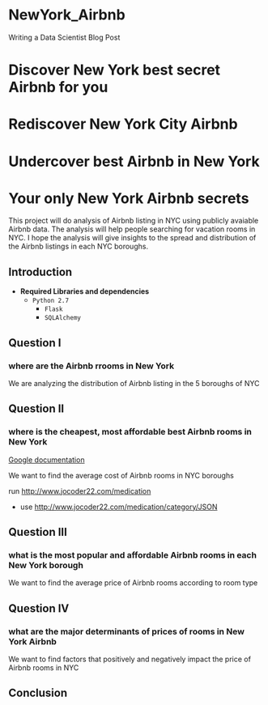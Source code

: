 # NewYork_Airbnb
Writing a Data Scientist Blog Post

# Discover New York best secret Airbnb for you
# Rediscover New York City Airbnb 
# Undercover best Airbnb in New York
# Your only New York Airbnb secrets
This project will do analysis of Airbnb listing in NYC using publicly avaiable Airbnb data. The analysis will help people searching for vacation rooms in NYC. I hope the analysis will give insights to the spread and distribution of the Airbnb listings in each NYC boroughs.
## Introduction
* **Required Libraries and dependencies** 
  - `Python 2.7` 
    - `Flask`
    - `SQLAlchemy`
## Question I
### where are the Airbnb rrooms in New York
We are analyzing the distribution of Airbnb listing in the 5 boroughs of NYC
## Question II
### where is the cheapest, most affordable best Airbnb rooms in New York
 [Google documentation](https://developers.google.com/identity/protocols/OAuth2)
 
 We want to find the average cost of Airbnb rooms in NYC boroughs

 run http://www.jocoder22.com/medication 
 - use http://www.jocoder22.com/medication/category/JSON 
## Question III
### what is the most popular and affordable Airbnb rooms in each New York borough
We want to find the average price of Airbnb rooms according to room type
## Question IV
### what are the major determinants of prices of rooms in New York Airbnb 
We want to find factors that positively and negatively impact the price of Airbnb rooms in NYC
## Conclusion


